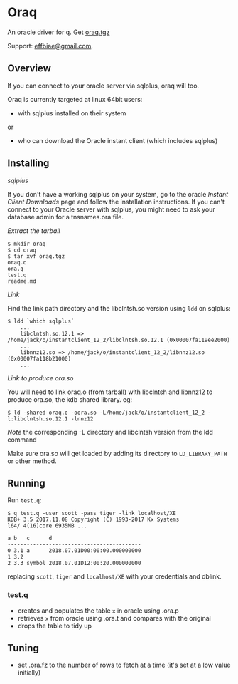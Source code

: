 # Oraq
An oracle driver for q.  Get [oraq.tgz](./oraq.tgz)

Support: effbiae@gmail.com.

## Overview

If you can connect to your oracle server via sqlplus, oraq will too.

Oraq is currently targeted at linux 64bit users:

 - with sqlplus installed on their system

or

 - who can download the Oracle instant client (which includes sqlplus)

## Installing

_sqlplus_

If you don't have a working sqlplus on your system, go to the oracle _Instant Client Downloads_ page and follow the installation instructions.  If you can't connect to your Oracle server with sqlplus, you might need to ask your database admin for a tnsnames.ora file.  

_Extract the tarball_

    $ mkdir oraq
    $ cd oraq
    $ tar xvf oraq.tgz 
    oraq.o
    ora.q
    test.q
    readme.md

_Link_

Find the link path directory and the libclntsh.so version using ```ldd``` on sqlplus: 

    $ ldd `which sqlplus`
        ...
        libclntsh.so.12.1 => /home/jack/o/instantclient_12_2/libclntsh.so.12.1 (0x00007fa119ee2000)
        ...
        libnnz12.so => /home/jack/o/instantclient_12_2/libnnz12.so (0x00007fa118b21000)
        ...

_Link to produce ora.so_

You will need to link oraq.o (from tarball) with libclntsh and libnnz12 to produce ora.so, the kdb shared library.  eg:

    $ ld -shared oraq.o -oora.so -L/home/jack/o/instantclient_12_2 -l:libclntsh.so.12.1 -lnnz12

_Note_ the corresponding -L directory and libclntsh version from the ldd command

Make sure ora.so will get loaded by adding its directory to ```LD_LIBRARY_PATH``` or other method.

## Running

Run ```test.q```:

    $ q test.q -user scott -pass tiger -link localhost/XE
    KDB+ 3.5 2017.11.08 Copyright (C) 1993-2017 Kx Systems
    l64/ 4(16)core 6935MB ...
    
    a b   c      d                            
    ------------------------------------------
    0 3.1 a      2018.07.01D00:00:00.000000000
    1 3.2                                     
    2 3.3 symbol 2018.07.01D12:00:20.000000000

replacing ```scott```, ```tiger``` and ```localhost/XE``` with your credentials and dblink.
### test.q
- creates and populates the table ```x``` in oracle using .ora.p
- retrieves ```x``` from oracle using .ora.t and compares with the original
- drops the table to tidy up

## Tuning

- set .ora.fz to the number of rows to fetch at a time  (it's set at a low value initially)

